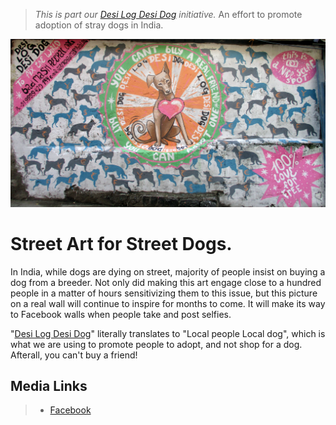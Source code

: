 <!--
Title: Street art for street dogs "Desi Log Desi Dog" (Adopt don't shop) - Culture Jam #02
Scripts: 
- //s.imgur.com/min/embed.js
-->

> <i>This is part our [Desi Log Desi Dog](/?p=desilogdesidog) initiative.</i> An effort to promote adoption of stray dogs in India.

![Graffiti promoting adoption of stray dogs](/markdown/23.JPG)

Street Art for Street Dogs.
=====

In India, while dogs are dying on street, majority of people insist on buying a dog from a breeder. Not only did making this art engage close to a hundred people in a matter of hours sensitivizing them to this issue, but this picture on a real wall will continue to inspire for months to come. It will make its way to Facebook walls when people take and post selfies.

"[Desi Log Desi Dog](/?p=desilogdesidog)" literally translates to "Local people Local dog", which is what we are using to promote people to adopt, and not shop for a dog. Afterall, you can't buy a friend! 

<center><blockquote class="imgur-embed-pub" lang="en" data-id="a/oIcqp"></blockquote></center>

Media Links 
---
> * [Facebook](https://www.facebook.com/worldlywags/posts/1026809744023930) 
